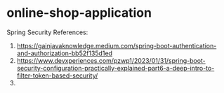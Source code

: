 # online-shop-application




Spring Security References:
1. https://gainjavaknowledge.medium.com/spring-boot-authentication-and-authorization-bb52f135d1ed
2. https://www.devxperiences.com/pzwp1/2023/01/31/spring-boot-security-configuration-practically-explained-part6-a-deep-intro-to-filter-token-based-security/
3. 